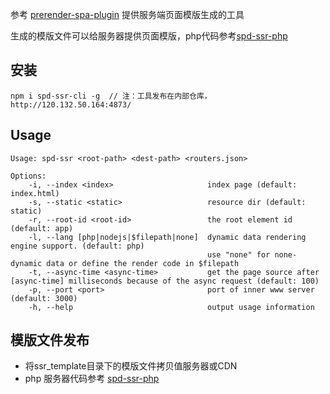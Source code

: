 参考 [prerender-spa-plugin](https://github.com/chrisvfritz/prerender-spa-plugin) 提供服务端页面模版生成的工具

生成的模版文件可以给服务器提供页面模版，php代码参考[spd-ssr-php](https://github.com/supaide/spd-ssr-php)

## 安装
```
npm i spd-ssr-cli -g  // 注：工具发布在内部仓库，http://120.132.50.164:4873/
```

## Usage
```
Usage: spd-ssr <root-path> <dest-path> <routers.json>

Options:
    -i, --index <index>                     index page (default: index.html)
    -s, --static <static>                   resource dir (default: static)
    -r, --root-id <root-id>                 the root element id (default: app)
    -l, --lang [php|nodejs|$filepath|none]  dynamic data rendering engine support. (default: php)
                                            use "none" for none-dynamic data or define the render code in $filepath
    -t, --async-time <async-time>           get the page source after [async-time] milliseconds because of the async request (default: 100)
    -p, --port <port>                       port of inner www server (default: 3000)
    -h, --help                              output usage information
```

## 模版文件发布
- 将ssr_template目录下的模版文件拷贝值服务器或CDN
- php 服务器代码参考 [spd-ssr-php](https://github.com/supaide/spd-ssr-php)

